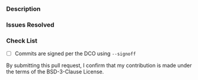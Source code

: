 ### Description

<!-- Describe what this change achieves-->
 
### Issues Resolved

<!-- List any issues this PR will resolve. -->
<!-- Example: closes #1234 -->

### Check List
- [ ] Commits are signed per the DCO using `--signoff`

By submitting this pull request, I confirm that my contribution is made under the terms of the BSD-3-Clause License.
